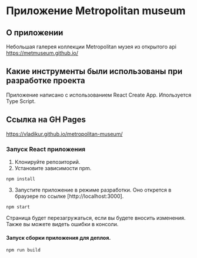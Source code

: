 # Приложение Metropolitan museum

## О приложении
Небольшая галерея коллекции Metropolitan музея из открытого api https://metmuseum.github.io/

## Какие инструменты были использованы при разработке проекта
Приложение написано с использованием React Create App. Ипользуется Type Script.

## Ссылка на GH Pages
https://vladikur.github.io/metropolitan-museum/

### Запуск React приложения 
1. Клонируйте репозиторий.
2. Установите зависимости npm.
```
npm install
```
3. Запустите приложение в режиме разработки. Оно открется в браузере по ссылке [http://localhost:3000].
```
npm start
```
Страница будет перезагружаться, если вы будете вносить изменения. Также вы можете видеть ошибки в консоли.
#### Запуск сборки приложения для деплоя.
```
npm run build
```
